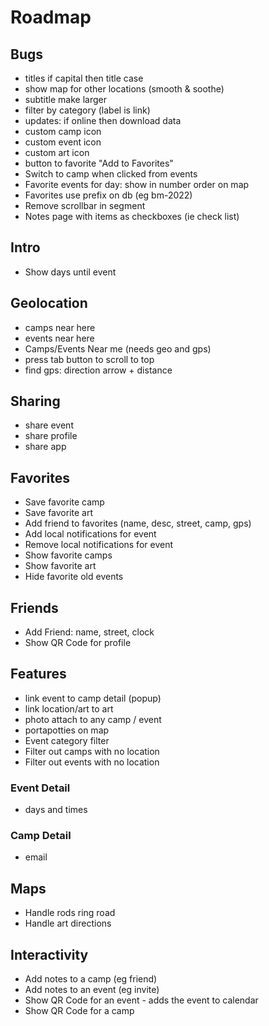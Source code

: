 # Roadmap

## Bugs
- titles if capital then title case
- show map for other locations (smooth & soothe)
- subtitle make larger
- filter by category (label is link)
- updates: if online then download data
- custom camp icon
- custom event icon
- custom art icon
- button to favorite "Add to Favorites"
- Switch to camp when clicked from events
- Favorite events for day: show in number order on map
- Favorites use prefix on db (eg bm-2022)
- Remove scrollbar in segment
- Notes page with items as checkboxes (ie check list)

## Intro
- Show days until event

## Geolocation
- camps near here
- events near here
- Camps/Events Near me (needs geo and gps)
- press tab button to scroll to top
- find gps: direction arrow + distance

## Sharing
- share event
- share profile
- share app

## Favorites
- Save favorite camp
- Save favorite art
- Add friend to favorites (name, desc, street, camp, gps)
- Add local notifications for event
- Remove local notifications for event
- Show favorite camps
- Show favorite art
- Hide favorite old events

## Friends
- Add Friend: name, street, clock
- Show QR Code for profile

## Features
- link event to camp detail (popup)
- link location/art to art
- photo attach to any camp / event
- portapotties on map
- Event category filter
- Filter out camps with no location
- Filter out events with no location

### Event Detail
- days and times

### Camp Detail
- email

## Maps
- Handle rods ring road
- Handle art directions

## Interactivity
- Add notes to a camp (eg friend)
- Add notes to an event (eg invite)
- Show QR Code for an event - adds the event to calendar
- Show QR Code for a camp
